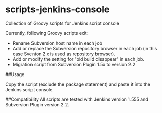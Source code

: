 scripts-jenkins-console
=======================

Collection of Groovy scripts for Jenkins script console

Currently, following Groovy scripts exit:
* Rename Subversion host name in each job
* Add or replace the Subversion repository browser in each job (in this case Sventon 2.x is used as repository browser).
* Add or modify the setting for "old build disappear" in each job.
* Migration script from Subversion Plugin 1.5x to version 2.2


##Usage

Copy the script (exclude the package statement) and paste it ínto the Jenkins script console.


##Compatibility
All scripts are tested with Jenkins version 1.555 and Subversion Plugin version 2.2.
